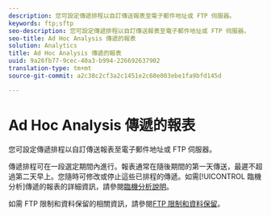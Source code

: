 ```yaml
---
description: 您可設定傳遞排程以自訂傳送報表至電子郵件地址或 FTP 伺服器。
keywords: ftp;sftp
seo-description: 您可設定傳遞排程以自訂傳送報表至電子郵件地址或 FTP 伺服器。
seo-title: Ad Hoc Analysis 傳遞的報表
solution: Analytics
title: Ad Hoc Analysis 傳遞的報表
uuid: 9a26fb77-9cec-40a3-b994-226692637902
translation-type: tm+mt
source-git-commit: a2c38c2cf3a2c1451e2c60e003ebe1fa9bfd145d

---
```



# Ad Hoc Analysis 傳遞的報表

您可設定傳遞排程以自訂傳送報表至電子郵件地址或 FTP 伺服器。

傳遞排程可在一段選定期間內進行。報表通常在隨後期間的第一天傳送，最遲不超過第二天早上。您隨時可修改或停止這些已排程的傳遞。如需[!UICONTROL 臨機分析]傳遞的報表的詳細資訊，請參閱[臨機分析說明](https://marketing.adobe.com/resources/help/en_US/dsc/index.html#Discover_Help)。

如需 FTP 限制和資料保留的相關資訊，請參閱[FTP 限制和資料保留](../../../export/ftp-and-sftp/ftp-limits.md#concept_8CAA1D8F27B3411AB902520AD6C9A70E)。

